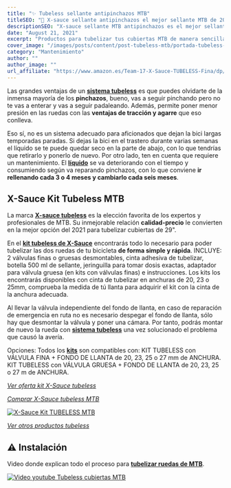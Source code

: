 ```yaml
---
title: "✨ Tubeless sellante antipinchazos MTB"
titleSEO: "🥇 X-sauce sellante antipinchazos el mejor sellante MTB de 2021"
descriptionSEO: "X-sauce sellante MTB antipinchazos es el mejor sellante para tu bicicleta de montaña✔. En este artículo encontrarás las mejores ofertas. ¡Al mejor precio!"
date: "August 21, 2021"
excerpt: "Productos para tubelizar tus cubiertas MTB de manera sencilla."
cover_image: "/images/posts/content/post-tubeless-mtb/portada-tubeless-mtb.jpg"
category: "Mantenimiento"
author: ""
author_image: ""
url_affiliate: "https://www.amazon.es/Team-17-X-Sauce-TUBELESS-Fina/dp/B08FGFCXQL?__mk_es_ES=%C3%85M%C3%85%C5%BD%C3%95%C3%91&dchild=1&keywords=tubeless&qid=1631043472&sr=8-37&linkCode=ll1&tag=devser-21&linkId=bb2d2fadbc8376f8968f4d4afd6153af&language=es_ES&ref_=as_li_ss_tl"
---
```


Las grandes ventajas de un [**sistema tubeless**](https://www.amazon.es/Team-17-X-Sauce-TUBELESS-Fina/dp/B08FGFCXQL?__mk_es_ES=%C3%85M%C3%85%C5%BD%C3%95%C3%91&dchild=1&keywords=tubeless&qid=1631043472&sr=8-37&linkCode=ll1&tag=devser-21&linkId=bb2d2fadbc8376f8968f4d4afd6153af&language=es_ES&ref_=as_li_ss_tl) es que puedes olvidarte de la inmensa mayoría de los **pinchazos**, bueno, vas a seguir pinchando pero no te vas a enterar y vas a seguir padaleando. Además, permite poner menor presión en las ruedas con las **ventajas de tracción y agarre** que eso conlleva.

Eso sí, no es un sistema adecuado para aficionados que dejan la bici largas temporadas paradas. Si dejas la bici en el trastero durante varias semanas el líquido se te puede quedar seco en la parte de abajo, con lo que tendrías que retirarlo y ponerlo de nuevo. Por otro lado, ten en cuenta que requiere un mantenimiento. El [**líquido**](https://www.amazon.es/X-Sauce-A8487325000120-Sellante-Pinchazos-Tubeless/dp/B00HZ08EMY?__mk_es_ES=%C3%85M%C3%85%C5%BD%C3%95%C3%91&dchild=1&keywords=tubeless&qid=1631907950&sr=8-9&linkCode=ll1&tag=devser-21&linkId=5cf92459dbe9a35475b9e28dace396f4&language=es_ES&ref_=as_li_ss_tl) se va deteriorando con el tiempo y consumiendo según va reparando pinchazos, con lo que conviene **ir rellenando cada 3 o 4 meses y cambiarlo cada seis meses**.

## X-Sauce Kit Tubeless MTB

La marca [**X-sauce tubeless**](https://www.amazon.es/X-Sauce-A8487325000120-Sellante-Pinchazos-Tubeless/dp/B00HZ08EMY?__mk_es_ES=%C3%85M%C3%85%C5%BD%C3%95%C3%91&dchild=1&keywords=tubeless&qid=1631907950&sr=8-9&linkCode=ll1&tag=devser-21&linkId=5cf92459dbe9a35475b9e28dace396f4&language=es_ES&ref_=as_li_ss_tl) es la elección favorita de los expertos y profesionales de MTB. Su inmejorable relación **calidad-precio** le convierten en la mejor opción del 2021 para tubelizar cubiertas de 29".

En el [**kit tubeless de X-Sauce**](https://www.amazon.es/Team-17-X-Sauce-TUBELESS-Fina/dp/B08FGFCXQL?__mk_es_ES=%C3%85M%C3%85%C5%BD%C3%95%C3%91&dchild=1&keywords=tubeless&qid=1631043472&sr=8-37&linkCode=ll1&tag=devser-21&linkId=bb2d2fadbc8376f8968f4d4afd6153af&language=es_ES&ref_=as_li_ss_tl) encontrarás todo lo necesario para poder tubelizar las dos ruedas de tu bicicleta **de forma simple y rápida**. INCLUYE: 2 válvulas finas o gruesas desmontables, cinta adhesiva de tubelizar, botella 500 ml de sellante, jeringuilla para tomar dosis exactas, adaptador para válvula gruesa (en kits con válvulas finas) e instrucciones. Los kits los encontrarás disponibles con cinta de tubelizar en anchuras de 20, 23 o 25mm, comprueba la medida de tú llanta para adquirir el kit con la cinta de la anchura adecuada. 

Al llevar la válvula independiente del fondo de llanta, en caso de reparación de emergencia en ruta no es necesario despegar el fondo de llanta, sólo hay que desmontar la válvula y poner una cámara. Por tanto, podrás montar de nuevo la rueda con [**sistema tubeless**](https://www.amazon.es/Team-17-X-Sauce-TUBELESS-Fina/dp/B08FGFCXQL?__mk_es_ES=%C3%85M%C3%85%C5%BD%C3%95%C3%91&dchild=1&keywords=tubeless&qid=1631043472&sr=8-37&linkCode=ll1&tag=devser-21&linkId=bb2d2fadbc8376f8968f4d4afd6153af&language=es_ES&ref_=as_li_ss_tl) una vez solucionado el problema que causó la avería. 

Opciones: Todos los [**kits**](https://www.amazon.es/Team-17-X-Sauce-TUBELESS-Fina/dp/B08FGFCXQL?__mk_es_ES=%C3%85M%C3%85%C5%BD%C3%95%C3%91&dchild=1&keywords=tubeless&qid=1631043472&sr=8-37&linkCode=ll1&tag=devser-21&linkId=bb2d2fadbc8376f8968f4d4afd6153af&language=es_ES&ref_=as_li_ss_tl) son compatibles con: KIT TUBELESS con VÁLVULA FINA + FONDO DE LLANTA de 20, 23, 25 o 27 mm de ANCHURA. KIT TUBELESS con VÁLVULA GRUESA + FONDO DE LLANTA de 20, 23, 25 o 27 m de ANCHURA.

*[Ver oferta kit X-Sauce tubeless](https://www.amazon.es/Team-17-X-Sauce-TUBELESS-Fina/dp/B08FGFCXQL?__mk_es_ES=%C3%85M%C3%85%C5%BD%C3%95%C3%91&dchild=1&keywords=tubeless&qid=1631043472&sr=8-37&linkCode=ll1&tag=devser-21&linkId=bb2d2fadbc8376f8968f4d4afd6153af&language=es_ES&ref_=as_li_ss_tl)*

*[Comprar X-Sauce tubeless MTB](https://www.amazon.es/X-Sauce-A8487325000120-Sellante-Pinchazos-Tubeless/dp/B00HZ08EMY?__mk_es_ES=%C3%85M%C3%85%C5%BD%C3%95%C3%91&dchild=1&keywords=tubeless&qid=1631907950&sr=8-9&linkCode=ll1&tag=devser-21&linkId=5cf92459dbe9a35475b9e28dace396f4&language=es_ES&ref_=as_li_ss_tl)*

[![X-Sauce Kit TUBELESS MTB](/images/posts/content/post-tubeless-mtb/tubeless-mtb.jpg)](https://www.amazon.es/Team-17-X-Sauce-TUBELESS-Fina/dp/B08FGFCXQL?__mk_es_ES=%C3%85M%C3%85%C5%BD%C3%95%C3%91&dchild=1&keywords=tubeless&qid=1631043472&sr=8-37&linkCode=ll1&tag=devser-21&linkId=bb2d2fadbc8376f8968f4d4afd6153af&language=es_ES&ref_=as_li_ss_tl "X-Sauce Kit TUBELESS MTB")

*[Ver otros productos tubeless](https://www.amazon.es/s?k=tubeless&__mk_es_ES=%C3%85M%C3%85%C5%BD%C3%95%C3%91&linkCode=ll2&tag=devser-21&linkId=1df343d8be6d9c1332f36fb88ac3037f&language=es_ES&ref_=as_li_ss_tl)*

## ⚠️ Instalación

Video donde explican todo el proceso para [**tubelizar ruedas de MTB**](https://www.amazon.es/Team-17-X-Sauce-TUBELESS-Fina/dp/B08FGFCXQL?__mk_es_ES=%C3%85M%C3%85%C5%BD%C3%95%C3%91&dchild=1&keywords=tubeless&qid=1631043472&sr=8-37&linkCode=ll1&tag=devser-21&linkId=bb2d2fadbc8376f8968f4d4afd6153af&language=es_ES&ref_=as_li_ss_tl).

[![Video youtube Tubeless cubiertas MTB](/images/posts/content/post-tubeless-mtb/tubeless-mtb-instalacion.jpg)](http://www.youtube.com/watch?v=NF7XzJPsLms&t "ideo youtube Tubeless cubiertas MTB")

